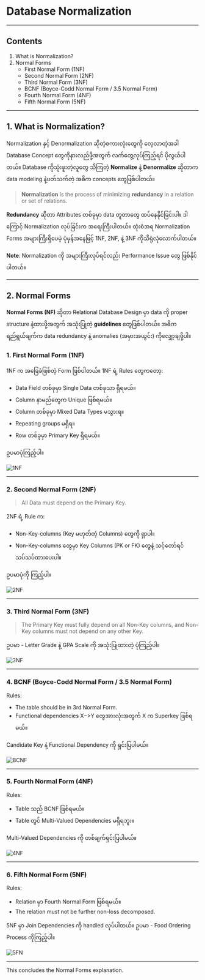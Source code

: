 
# Database Normalization

---

## Contents
1. What is Normalization?
2. Normal Forms
   - First Normal Form (1NF)
   - Second Normal Form (2NF)
   - Third Normal Form (3NF)
   - BCNF (Boyce-Codd Normal Form / 3.5 Normal Form)
   - Fourth Normal Form (4NF)
   - Fifth Normal Form (5NF)

---

## 1. What is Normalization?

Normalization နှင့် Denormalization ဆိုတဲ့စကားလုံးတွေကို လေ့လာတဲ့အခါ Database Concept တွေကိုနားလည်ဖို့အတွက် လက်တွေ့လုပ်ကြည့်ရင် ပိုလွယ်ပါတယ်။ Database ကိုသုံးဖူးတဲ့လူတွေ သိကြတဲ့ **Normalize** နဲ့ **Denormalize** ဆိုတာက data modeling နဲ့ပတ်သက်တဲ့ အဓိက concepts တွေဖြစ်ပါတယ်။

> **Normalization** is the process of minimizing **redundancy** in a relation or set of relations.

**Redundancy** ဆိုတာ Attributes တစ်ခုမှာ data တူတာတွေ ထပ်နေနိုင်ခြင်းပါ။ ဒါကြောင့် Normalization လုပ်ခြင်းက အရေးကြီးပါတယ်။ ထုံးစံအရ Normalization Forms အများကြီးရှိပေမဲ့ ပုံမှန်အနေဖြင့် 1NF, 2NF, နဲ့ 3NF ကိုသိရုံလုံလောက်ပါတယ်။ 

**Note**: Normalization ကို အများကြီးလုပ်ရင်လည်း Performance Issue တွေ ဖြစ်နိုင်ပါတယ်။

---

## 2. Normal Forms

**Normal Forms (NF)** ဆိုတာ Relational Database Design မှာ data ကို proper structure နဲ့ထားဖို့အတွက် အသုံးပြုတဲ့ **guidelines** တွေဖြစ်ပါတယ်။ အဓိကရည်ရွယ်ချက်က data redundancy နဲ့ anomalies (အမှားအယွင်း) ကိုလျှော့ချဖို့ပါ။

### 1. First Normal Form (1NF)

1NF က အခြေခံဖြစ်တဲ့ Form ဖြစ်ပါတယ်။ 1NF ရဲ့ Rules တွေကတော့:
- Data Field တစ်ခုမှာ Single Data တစ်ခုသာ ရှိရမယ်။
- Column နာမည်တွေက Unique ဖြစ်ရမယ်။
- Column တစ်ခုမှာ Mixed Data Types မသွားရ။
- Repeating groups မရှိရ။
- Row တစ်ခုမှာ Primary Key ရှိရမယ်။

ဥပမာပုံကြည့်ပါ။

![1NF](images/1NF.png)

---

### 2. Second Normal Form (2NF)

> All Data must depend on the Primary Key.

2NF ရဲ့ Rule က:
- Non-Key-columns (Key မဟုတ်တဲ့ Columns) တွေကို ရှာပါ။
- Non-Key-columns တွေမှာ Key Columns (PK or FK) တွေနဲ့ သင့်တော်ရင် သပ်သပ်ထားပေးပါ။ 

ဥပမာပုံကို ကြည့်ပါ။

![2NF](images/2NF.png)

---

### 3. Third Normal Form (3NF)

> The Primary Key must fully depend on all Non-Key columns, and Non-Key columns must not depend on any other Key.

ဥပမာ - Letter Grade နဲ့ GPA Scale ကို အသုံးပြုထားတဲ့ ပုံကြည့်ပါ။

![3NF](images/3NF.png)

---

### 4. BCNF (Boyce-Codd Normal Form / 3.5 Normal Form)

Rules:
- The table should be in 3rd Normal Form.
- Functional dependencies X−>Y တွေအားလုံးအတွက် X က Superkey ဖြစ်ရမယ်။

Candidate Key နဲ့ Functional Dependency ကို ရှင်းပြပါမယ်။

![BCNF](images/BCNF.png)

---

### 5. Fourth Normal Form (4NF)

Rules:
- Table သည် BCNF ဖြစ်ရမယ်။
- Table တွင် Multi-Valued Dependencies မရှိရဘူး။

Multi-Valued Dependencies ကို တစ်ချက်ရှင်းပြပါမယ်။ 

![4NF](images/4NF.png)

---

### 6. Fifth Normal Form (5NF)

Rules:
- Relation မှာ Fourth Normal Form ဖြစ်ရမယ်။
- The relation must not be further non-loss decomposed.

5NF မှာ Join Dependencies ကို handled လုပ်ပါတယ်။ ဥပမာ - Food Ordering Process ကိုကြည့်ပါ။

![5FN](images/5NF.png)

---

This concludes the Normal Forms explanation.
